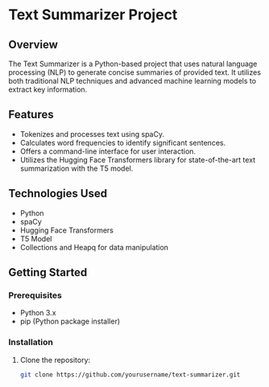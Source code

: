 # Text Summarizer Project

## Overview

The Text Summarizer is a Python-based project that uses natural language processing (NLP) to generate concise summaries of provided text. It utilizes both traditional NLP techniques and advanced machine learning models to extract key information.

## Features

- Tokenizes and processes text using spaCy.
- Calculates word frequencies to identify significant sentences.
- Offers a command-line interface for user interaction.
- Utilizes the Hugging Face Transformers library for state-of-the-art text summarization with the T5 model.

## Technologies Used

- Python
- spaCy
- Hugging Face Transformers
- T5 Model
- Collections and Heapq for data manipulation

## Getting Started

### Prerequisites

- Python 3.x
- pip (Python package installer)

### Installation

1. Clone the repository:
   ```bash
   git clone https://github.com/yourusername/text-summarizer.git

